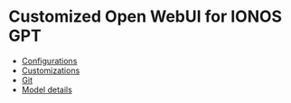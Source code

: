 # Customized Open WebUI for IONOS GPT

* [Configurations](./configurations.md)
* [Customizations](./customizations.md)
* [Git](./git.md)
* [Model details](./model-details.md)
